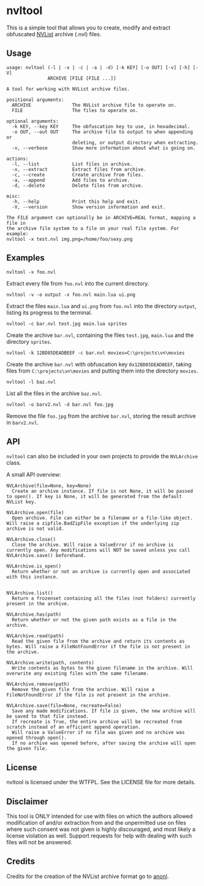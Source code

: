 nvltool
=======

This is a simple tool that allows you to create, modify and extract obfuscated [NVList](http://nvlist.weeaboo.nl) archive (.nvl) files.

Usage
-----
```
usage: nvltool (-l | -x | -c | -a | -d) [-k KEY] [-o OUT] [-v] [-h] [-V]
               ARCHIVE [FILE [FILE ...]]

A tool for working with NVList archive files.

positional arguments:
  ARCHIVE               The NVList archive file to operate on.
  FILE                  The files to operate on.

optional arguments:
  -k KEY, --key KEY     The obfuscation key to use, in hexadecimal.
  -o OUT, --out OUT     The archive file to output to when appending or
                        deleting, or output directory when extracting.
  -v, --verbose         Show more information about what is going on.

actions:
  -l, --list            List files in archive.
  -x, --extract         Extract files from archive.
  -c, --create          Create archive from files.
  -a, --append          Add files to archive.
  -d, --delete          Delete files from archive.

misc:
  -h, --help            Print this help and exit.
  -V, --version         Show version information and exit.

The FILE argument can optionally be in ARCHIVE=REAL format, mapping a file in
the archive file system to a file on your real file system. For example:
nvltool -x test.nvl img.png=/home/foo/sexy.png
```

Examples
--------
    nvltool -x foo.nvl
Extract every file from `foo.nvl` into the current directory.

    nvltool -v -o output -x foo.nvl main.lua ui.png
Extract the files `main.lua` and `ui.png` from `foo.nvl` into the directory `output`, listing its progress to the terminal.

    nvltool -c bar.nvl test.jpg main.lua sprites
Create the archive `bar.nvl`, containing the files `test.jpg`, `main.lua` and the directory `sprites`.

    nvltool -k 12BD85DEADBEEF -c bar.nvl movies=C:\projects\vn\movies
Create the archive `bar.nvl` with obfuscation key `0x12BD85DEADBEEF`, taking files from `C:\projects\vn\movies` and putting them into the directory `movies`.

    nvltool -l baz.nvl
List all the files in the archive `baz.nvl`.

    nvltool -o barv2.nvl -d bar.nvl foo.jpg
Remove the file `foo.jpg` from the archive `bar.nvl`, storing the result archive in `barv2.nvl`.

API
---
`nvltool` can also be included in your own projects to provide the `NVLArchive` class.

A small API overview:

```
NVLArchive(file=None, key=None)
  Create an archive instance. If file is not None, it will be passed to open(). If key is None, it will be generated from the default NVList key.

NVLArchive.open(file)
  Open archive. File can either be a filename or a file-like object. Will raise a zipfile.BadZipFile exception if the underlying zip archive is not valid.

NVLArchive.close()
  Close the archive. Will raise a ValueError if no archive is currently open. Any modifications will NOT be saved unless you call NVLArchive.save() beforehand.

NVLArchive.is_open()
  Return whether or not an archive is currently open and associated with this instance.


NVLArchive.list()
  Return a frozenset containing all the files (not folders) currently present in the archive.

NVLArchive.has(path)
  Return whether or not the given path exists as a file in the archive.

NVLArchive.read(path)
  Read the given file from the archive and return its contents as bytes. Will raise a FileNotFoundError if the file is not present in the archive.

NVLArchive.write(path, contents)
  Write contents as bytes to the given filename in the archive. Will overwrite any existing files with the same filename.

NVLArchive.remove(path)
  Remove the given file from the archive. Will raise a FileNotFoundError if the file is not present in the archive.

NVLArchive.save(file=None, recreate=False)
  Save any made modifications. If file is given, the new archive will be saved to that file instead.
  If recreate is True, the entire archive will be recreated from scratch instead of an efficient append operation.
  Will raise a ValueError if no file was given and no archive was opened through open().
  If no archive was opened before, after saving the archive will open the given file.
```

License
-------
nvltool is licensed under the WTFPL. See the LICENSE file for more details.

Disclaimer
----------
This tool is ONLY intended for use with files on which the authors allowed modification of and/or extraction from and the unpermitted use on files where such consent was not given is highly discouraged, and most likely a license violation as well.
Support requests for help with dealing with such files will not be answered.

Credits
-------
Credits for the creation of the NVList archive format go to [anonl](http://weeaboo.nl).
